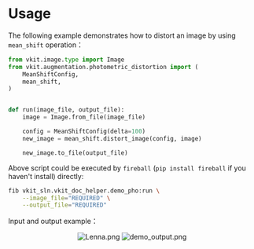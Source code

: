# Usage

The following example demonstrates how to distort an image by using `mean_shift` operation：

```python
from vkit.image.type import Image
from vkit.augmentation.photometric_distortion import (
    MeanShiftConfig,
    mean_shift,
)


def run(image_file, output_file):
    image = Image.from_file(image_file)

    config = MeanShiftConfig(delta=100)
    new_image = mean_shift.distort_image(config, image)

    new_image.to_file(output_file)
```

Above script could be executed by `fireball` (`pip install fireball` if you haven't install) directly:

```bash
fib vkit_sln.vkit_doc_helper.demo_pho:run \
    --image_file="REQUIRED" \
    --output_file="REQUIRED"
```

Input and output example：

<div align="center">
    <img alt="Lenna.png" src="/pho/Lenna.png" />
	<img alt="demo_output.png" src="/pho/output.png" />
</div>
